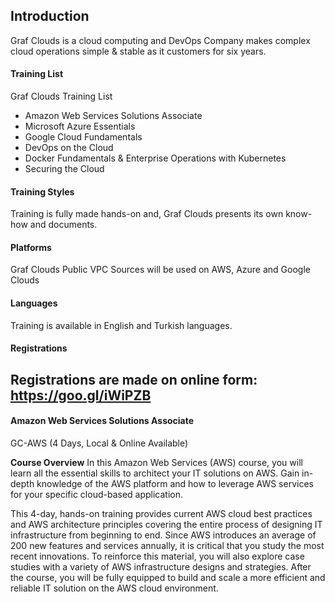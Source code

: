 ## Introduction
Graf Clouds is a cloud computing and DevOps Company makes complex cloud operations simple & stable as it customers for six years.

#### Training List
Graf Clouds Training List
* Amazon Web Services Solutions Associate
* Microsoft Azure Essentials
* Google Cloud Fundamentals
* DevOps on the Cloud
* Docker Fundamentals & Enterprise Operations with Kubernetes
* Securing the Cloud

#### Training Styles
Training is fully made hands-on and, Graf Clouds presents its own know-how and documents.

#### Platforms
Graf Clouds Public VPC Sources will be used on AWS, Azure and Google Clouds

#### Languages
Training is available in English and Turkish languages.

#### Registrations
Registrations are made on online form: https://goo.gl/iWiPZB 
---
#### Amazon Web Services Solutions Associate
GC-AWS (4 Days, Local & Online Available)


**Course Overview**
In this Amazon Web Services (AWS) course, you will learn all the essential skills to architect your IT solutions on AWS. Gain in-depth knowledge of the AWS platform and how to leverage AWS services for your specific cloud-based application.

This 4-day, hands-on training provides current AWS cloud best practices and AWS architecture principles covering the entire process of designing IT infrastructure from beginning to end. Since AWS introduces an average of 200 new features and services annually, it is critical that you study the most recent innovations. 
To reinforce this material, you will also explore case studies with a variety of AWS infrastructure designs and strategies. After the course, you will be fully equipped to build and scale a more efficient and reliable IT solution on the AWS cloud environment.
